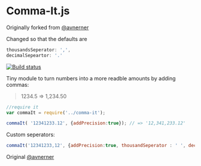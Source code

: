Comma-It.js
===========

Originally forked from [@avnerner](https://github.com/AvnerCohen/comma-it)

Changed so that the defaults are

```js
thousandsSeperator: ',',
decimalSepeartor: '.'
```

[![Build status](https://travis-ci.org/flagpoonage/comma-it.png)](https://travis-ci.org/flagpoonage/comma-it)

Tiny module to turn numbers into a more readble amounts by adding commas:
> 1234.5  => 1,234.50

```js
//require it
var commaIt = require('../comma-it');
```

```js
commaIt( '12341233.12', {addPrecision:true}); // => '12,341,233.12'
```

Custom seperators:

```js
commaIt('12341233,12', {addPrecision:true, thousandSeperator : ' ', decimalSeperator : ','}); // => 12 341 233,12'
```

Original
[@avnerner](https://www.twitter.com/avnerner "@avnerner")
